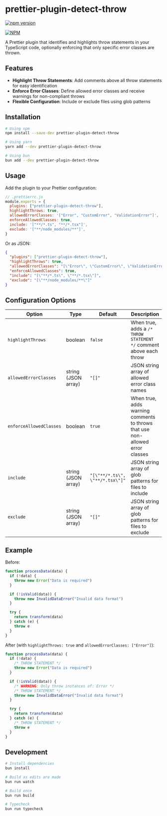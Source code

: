 # prettier-plugin-detect-throw

[![npm version](https://badge.fury.io/js/prettier-plugin-detect-throw.svg)](https://badge.fury.io/js/prettier-plugin-detect-throw)

[![NPM](https://nodei.co/npm/prettier-plugin-detect-throw.png?mini=true&downloads=true)](https://nodei.co/npm/prettier-plugin-detect-throw/)

A Prettier plugin that identifies and highlights throw statements in your TypeScript code, optionally enforcing that only specific error classes are thrown.

## Features

- **Highlight Throw Statements**: Add comments above all throw statements for easy identification
- **Enforce Error Classes**: Define allowed error classes and receive warnings for non-compliant throws
- **Flexible Configuration**: Include or exclude files using glob patterns

## Installation

```bash
# Using npm
npm install --save-dev prettier-plugin-detect-throw

# Using yarn
yarn add --dev prettier-plugin-detect-throw

# Using bun
bun add --dev prettier-plugin-detect-throw
```

## Usage

Add the plugin to your Prettier configuration:

```js
// .prettierrc.js
module.exports = {
  plugins: ["prettier-plugin-detect-throw"],
  highlightThrows: true,
  allowedErrorClasses: '["Error", "CustomError", "ValidationError"]',
  enforceAllowedClasses: true,
  include: '["**/*.ts", "**/*.tsx"]',
  exclude: '["**/node_modules/**"]',
}
```

Or as JSON:

```json
{
  "plugins": ["prettier-plugin-detect-throw"],
  "highlightThrows": true,
  "allowedErrorClasses": "[\"Error\", \"CustomError\", \"ValidationError\"]",
  "enforceAllowedClasses": true,
  "include": "[\"**/*.ts\", \"**/*.tsx\"]",
  "exclude": "[\"**/node_modules/**\"]"
}
```

## Configuration Options

| Option                  | Type                | Default                         | Description                                                                   |
| ----------------------- | ------------------- | ------------------------------- | ----------------------------------------------------------------------------- |
| `highlightThrows`       | boolean             | `false`                         | When true, adds a `/* THROW STATEMENT */` comment above each throw            |
| `allowedErrorClasses`   | string (JSON array) | `"[]"`                          | JSON string array of allowed error class names                                |
| `enforceAllowedClasses` | boolean             | `true`                          | When true, adds warning comments to throws that use non-allowed error classes |
| `include`               | string (JSON array) | `"[\"**/*.ts\", \"**/*.tsx\"]"` | JSON string array of glob patterns for files to include                       |
| `exclude`               | string (JSON array) | `"[]"`                          | JSON string array of glob patterns for files to exclude                       |

## Example

Before:

```typescript
function processData(data) {
  if (!data) {
    throw new Error("Data is required")
  }

  if (!isValid(data)) {
    throw new InvalidDataError("Invalid data format")
  }

  try {
    return transform(data)
  } catch (e) {
    throw e
  }
}
```

After (with `highlightThrows: true` and `allowedErrorClasses: ["Error"]`):

```typescript
function processData(data) {
  if (!data) {
    /* THROW STATEMENT */
    throw new Error("Data is required")
  }

  if (!isValid(data)) {
    /* WARNING: Only throw instances of: Error */
    /* THROW STATEMENT */
    throw new InvalidDataError("Invalid data format")
  }

  try {
    return transform(data)
  } catch (e) {
    /* THROW STATEMENT */
    throw e
  }
}
```

## Development

```bash
# Install dependencies
bun install

# Build as edits are made
bun run watch

# Build once
bun run build

# Typecheck
bun run typecheck
```
